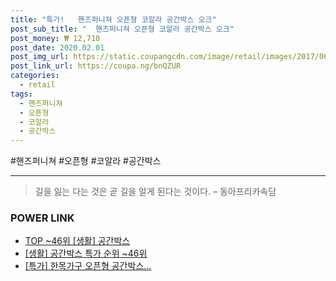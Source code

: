```yaml
--- 
title: "특가!   핸즈퍼니쳐 오픈형 코알라 공간박스 오크" 
post_sub_title: "  핸즈퍼니쳐 오픈형 코알라 공간박스 오크" 
post_money: ₩ 12,710 
post_date: 2020.02.01 
post_img_url: https://static.coupangcdn.com/image/retail/images/2017/06/29/11/7/1584293d-fca0-42ba-9757-0b9ef6278b84.jpg 
post_link_url: https://coupa.ng/bnQZUR 
categories: 
  - retail 
tags: 
  - 핸즈퍼니쳐 
  - 오픈형 
  - 코알라 
  - 공간박스 
--- 
```

  #핸즈퍼니쳐 #오픈형 #코알라 #공간박스 
<hr> 

> 길을 잃는 다는 것은 곧 길을 알게 된다는 것이다. – 동아프리카속담 


### POWER LINK

* <a href="https://blog.naver.com/an0733/221792236650" target="_blank"> TOP ~46위 [생활] 공간박스</a>
* <a href="https://blog.naver.com/sakai111/221792236652" target="_blank"> [생활] 공간박스 특가 순위 ~46위</a>
* <a href="https://blog.naver.com/santokki14/221792390169" target="_blank">[특가] 한목가구 오픈형 공간박스...</a>
